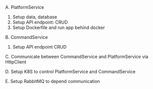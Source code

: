 ﻿A. PlatformService
1. Setup data, database 
2. Setup API endpoint: CRUD
3. Setup Dockerfile and run app behind docker

B. CommandService
1. Setup API endpoint CRUD

C. Communicate between CommandService and PlatformService via HttpClient

D. Setup K8S to control PlatformService and CommandService

E. Setup RabbitMQ to depend communication



